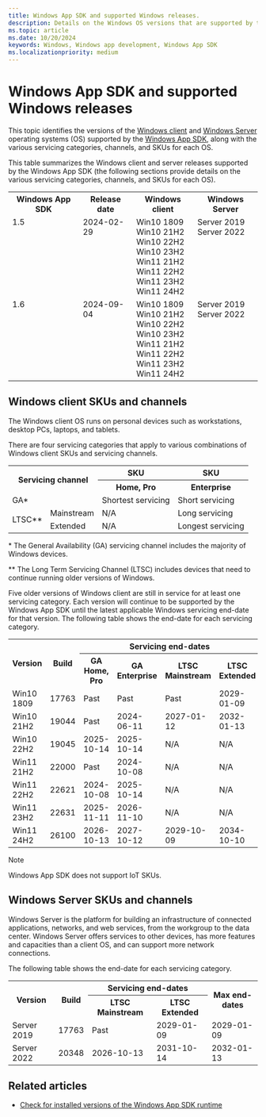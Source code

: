 ```yaml
---
title: Windows App SDK and supported Windows releases.
description: Details on the Windows OS versions that are supported by the Windows App SDK.
ms.topic: article
ms.date: 10/20/2024
keywords: Windows, Windows app development, Windows App SDK 
ms.localizationpriority: medium
---
```


# Windows App SDK and supported Windows releases

This topic identifies the versions of the [Windows client](/windows/) and [Windows Server](/windows-server/) operating systems (OS) supported by the [Windows App SDK](index.md), along with the various servicing categories, channels, and SKUs for each OS.

This table summarizes the Windows client and server releases supported by the Windows App SDK (the following sections provide details on the various servicing categories, channels, and SKUs for each OS).

<table>
<tr>
<th>Windows App SDK</th><th>Release date</th><th>Windows client</th><th>Windows Server</th>
</tr>
<tr>
<td valign="top">1.5</td>
<td valign="top">2024-02-29</td>
<td valign="top">
Win10 1809<br>
Win10 21H2<br>
Win10 22H2<br>
Win10 23H2<br>
Win11 21H2<br>
Win11 22H2<br>
Win11 23H2<br>
Win11 24H2
</td>
<td valign="top">
Server 2019<br>
Server 2022
</td>
</tr>
<tr>
<td valign="top">1.6</td>
<td valign="top">2024-09-04</td>
<td valign="top">
Win10 1809<br>
Win10 21H2<br>
Win10 22H2<br>
Win10 23H2<br>
Win11 21H2<br>
Win11 22H2<br>
Win11 23H2<br>
Win11 24H2
</td>
<td valign="top">
Server 2019<br>
Server 2022
</td>
</tr>
</table>

## Windows client SKUs and channels

The Windows client OS runs on personal devices such as workstations, desktop PCs, laptops, and tablets.

There are four servicing categories that apply to various combinations of Windows client SKUs and servicing channels.

<table>
<tbody>
<tr>
<th colspan="2" rowspan="2">Servicing channel</th>
<th>SKU</th>
<th>SKU</th>
</tr>
<tr>
<th>Home, Pro</th>
<th>Enterprise</th>
</tr>
<tr>
<td colspan="2">GA*</td>
<td>Shortest servicing</td>
<td>Short servicing</td>
</tr>
<tr>
<td rowspan="2" valign="center">LTSC**</td>
<td>Mainstream</td>
<td>N/A</td>
<td>Long servicing</td>
</tr>
<tr>
<td>Extended</td>
<td>N/A</td>
<td>Longest servicing</td>
</tr>
</tbody>
</table>

\* The General Availability (GA) servicing channel includes the majority of Windows devices.

** The Long Term Servicing Channel (LTSC) includes devices that need to continue running older versions of Windows.

Five older versions of Windows client are still in service for at least one servicing category. Each version will continue to be supported by the Windows App SDK until the latest applicable Windows servicing end-date for that version. The following table shows the end-date for each servicing category.

<table>
<tr>
<th rowspan="2">Version</th>
<th rowspan="2">Build</th>
<th colspan="4">Servicing end-dates</th>
<th rowspan="2">Max end-dates</th>
</tr>
<tr>
<th>GA Home, Pro</td>
<th>GA Enterprise</td>
<th>LTSC Mainstream</td>
<th>LTSC Extended</td>
</tr>
<tr>
<td>Win10 1809</td>
<td>17763</td>
<td>Past</td>
<td>Past</td>
<td>Past</td>
<td>2029-01-09</td>
<td>2029-01-09</td>
</tr>
<tr>
<td>Win10 21H2</td>
<td>19044</td>
<td>Past</td>
<td>2024-06-11</td>
<td>2027-01-12</td>
<td>2032-01-13</td>
<td>2032-01-13</td>
</tr>
<tr>
<td>Win10 22H2</td>
<td>19045</td>
<td>2025-10-14</td>
<td>2025-10-14</td>
<td>N/A</td>
<td>N/A</td>
<td>2025-10-14</td>
</tr>
<tr>
<td>Win11 21H2</td>
<td>22000</td>
<td>Past</td>
<td>2024-10-08</td>
<td>N/A</td>
<td>N/A</td>
<td>2024-10-08</td>
</tr>
<tr>
<td>Win11 22H2</td>
<td>22621</td>
<td>2024-10-08</td>
<td>2025-10-14</td>
<td>N/A</td>
<td>N/A</td>
<td>2025-10-14</td>
</tr>
<tr>
<td>Win11 23H2</td>
<td>22631</td>
<td>2025-11-11</td>
<td>2026-11-10</td>
<td>N/A</td>
<td>N/A</td>
<td>2026-11-10</td>
</tr>
<tr>
<td>Win11 24H2</td>
<td>26100</td>
<td>2026-10-13</td>
<td>2027-10-12</td>
<td>2029-10-09</td>
<td>2034-10-10</td>
<td>2034-10-10</td>
</tr>
</table>

> [!NOTE]
> Windows App SDK does not support IoT SKUs.

## Windows Server SKUs and channels

Windows Server is the platform for building an infrastructure of connected applications, networks, and web services, from the workgroup to the data center. Windows Server offers services to other devices, has more features and capacities than a client OS, and can support more network connections.

The following table shows the end-date for each servicing category.

<table>
<tr>
<th rowspan="2">Version</th>
<th rowspan="2">Build</th>
<th colspan="2">Servicing end-dates</td>
<th rowspan="2">Max end-dates</th>
</tr>
<tr>
<th>LTSC Mainstream</th>
<th>LTSC Extended</th>
</tr>
<tr>
<td>Server 2019</td>
<td>17763</td>
<td>Past</td>
<td>2029-01-09</td>
<td>2029-01-09</td>
</tr>
<tr>
<td>Server 2022</td>
<td>20348</td>
<td>2026-10-13</td>
<td>2031-10-14</td>
<td>2032-01-13</td>
</tr>
</table>

## Related articles

- [Check for installed versions of the Windows App SDK runtime](check-windows-app-sdk-versions.md)
